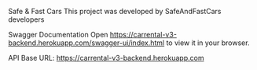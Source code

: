 Safe & Fast Cars
This project was developed by SafeAndFastCars developers

Swagger Documentation
Open https://carrental-v3-backend.herokuapp.com/swagger-ui/index.html to view it in your browser.

API Base URL:
https://carrental-v3-backend.herokuapp.com
